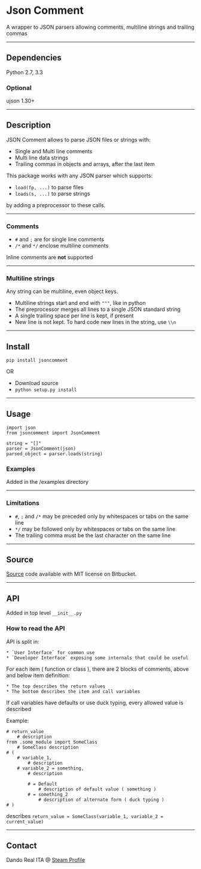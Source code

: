 ﻿# Json Comment

A wrapper to JSON parsers allowing comments, multiline strings and 
trailing commas

- - -

## Dependencies

Python 2.7, 3.3

### Optional

ujson 1.30+

- - -

## Description

JSON Comment allows to parse JSON files or strings with:

* Single and Multi line comments
* Multi line data strings
* Trailing commas in objects and arrays, after the last item

This package works with any JSON parser which supports:

* `load(fp, ...)` to parse files
* `loads(s, ...)` to parse strings

by adding a preprocessor to these calls.

- - -

### Comments

* `#` and `;` are for single line comments
* `/*` and `*/` enclose multiline comments

Inline comments are **not** supported

- - -

### Multiline strings

Any string can be multiline, even object keys.

* Multiline strings start and end with `"""`, like in python
* The preprocessor merges all lines to a single JSON standard string
* A single trailing space per line is kept, if present
* New line is not kept. To hard code new lines in the string, use `\\n`

- - -

## Install

`pip install jsoncomment`

OR

* Download source
* `python setup.py install`

- - -

## Usage

	import json
	from jsoncomment import JsonComment

	string = "[]"
	parser = JsonComment(json)
	parsed_object = parser.loads(string)

### Examples

Added in the /examples directory

- - -

### Limitations

* `#`, `;` and `/*` may be preceded only by whitespaces or tabs on the same line
* `*/` may be followed only by whitespaces or tabs on the same line
* The trailing comma must be the last character on the same line

- - -

## Source

[Source](https://bitbucket.org/Dando_Real_ITA/json-comment/overview)
code available with MIT license on Bitbucket.

- - -

## API

Added in top level `__init__.py`

### How to read the API

API is split in:

	* `User Interface` for common use
	* `Developer Interface` exposing some internals that could be useful

For each item ( function or class ), there are 2 blocks of comments, above 
and below item definition:

	* The top describes the return values
	* The bottom describes the item and call variables

If call variables have defaults or use duck typing, every allowed value is 
described

Example:

	# return_value
		# description
	from .some_module import SomeClass
		# SomeClass description
	# (
		# variable_1,
			# description
		# variable_2 = something,
			# description

			# = Default
				# description of default value ( something )
			# = something_2
				# description of alternate form ( duck typing )
	# )

describes `return_value = SomeClass(variable_1, variable_2 = current_value)`

- - -

## Contact

Dando Real ITA @ [Steam Profile](http://steamcommunity.com/id/dandorealita)
